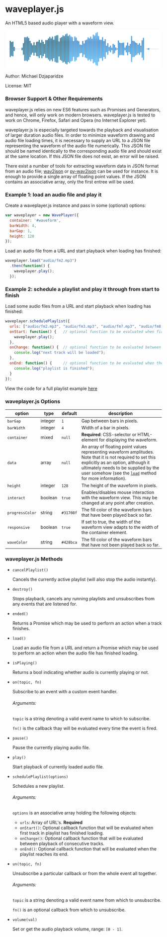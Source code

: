# waveplayer.js

An HTML5 based audio player with a waveform view.

![Screenshot](waveform.png?raw=true "Example")

Author: Michael Dzjaparidze

License: MIT

### Browser Support & Other Requirements
waveplayer.js relies on new ES6 features such as Promises and Generators, and hence, will only work on modern browsers. waveplayer.js is tested to work on Chrome, Firefox, Safari and Opera (no Internet Explorer yet).

waveplayer.js is especially targeted towards the playback and visualisation of larger duration audio files. In order to minimize waveform drawing and audio file loading times, it is necessary to supply an URL to a JSON file representing the waveform of the audio file numerically. This JSON file should be named identically to the corresponding audio file and should exist at the same location. If this JSON file does not exist, an error will be raised.

There exist a number of tools for extracting waveform data in JSON format from an audio file; [wav2json](https://github.com/beschulz/wav2json) or [py-wav2json](https://github.com/michaeldzjap/py-wav2json) can be used for instance. It is enough to provide a single array of floating point values. If the JSON contains an associative array, only the first entree will be used.

### Example 1: load an audio file and play it

Create a waveplayer.js instance and pass in some (optional) options:

```javascript
var waveplayer = new WavePlayer({
  container: '#waveform',
  barWidth: 4,
  barGap: 1,
  height: 128
});
```

Load an audio file from a URL and start playback when loading has finished:

```javascript
waveplayer.load("audio/fm2.mp3")
  .then(function() {
    waveplayer.play();
  });
```

### Example 2: schedule a playlist and play it through from start to finish

Load some audio files from a URL and start playback when loading has finished:

```javascript
waveplayer.schedulePlaylist({
  urls: ["audio/fm2.mp3", "audio/fm3.mp3", "audio/fm7.mp3", "audio/fm8.mp3", "audio/fm13.mp3"],
  onStart: function() {   // optional function to be evaluated when first track has finished loading
    waveplayer.play();
  },
  onChange: function() {  // optional function to be evaluated between playback of consecutive tracks
    console.log("next track will be loaded");
  },
  onEnd: function() {     // optional function to be evaluated when the playlist reached its end
    console.log("playlist is finished");
  }
});
```

View the code for a full playlist example [here](/examples/demo.js)

### waveplayer.js Options

| option | type | default | description |
| --- | --- | --- | --- |
| `barGap` | integer | `1` | Gap between bars in pixels. |
| `barWidth` | integer | `4` | Width of a bar in pixels. |
| `container` | mixed | `null` | **Required**: CSS-selector or HTML-element for displaying the waveform. |
| `data` | array | `null` | An array of floating point values representing waveform amplitudes. Note that it is not required to set this explicitly as an option, although it ultimately needs to be supplied by the user somehow (see the [`load`](#waveplayerjs-methods) method for more information). |
| `height` | integer | `128` | The height of the waveform in pixels. |
| `interact` | boolean | `true` | Enables/disables mouse interaction with the waveform view. This may be changed at any point after creation. |
| `progressColor` | string | `#31708f` | The fill color of the waveform bars that have been played back so far. |
| `responsive` | boolean | `true` | If set to true, the width of the waveform view adapts to the width of the container element. |
| `waveColor` | string | `#428bca` | The fill color of the waveform bars that have not been played back so far. |

### waveplayer.js Methods

* `cancelPlaylist()`

  Cancels the currently active playlist (will also stop the audio instantly). 
  
* `destroy()`
  
  Stops playback, cancels any running playlists and unsubscribes from any events that are listened for.

* `ended()`
  
  Returns a Promise which may be used to perform an action when a track finishes.

* `load()`

  Load an audio file from a URL and return a Promise which may be used to perform an action when the audio file has finished loading.

* `isPlaying()`

  Returns a bool indicating whether audio is currently playing or not.
  
* `on(topic, fn)`

  Subscribe to an event with a custom event handler.
  
  ###### Arguments:
  `topic` is a string denoting a valid event name to which to subscribe.
  
  `fn()` is the callback thay will be evaluated every time the event is fired.
  
* `pause()`

  Pause the currently playing audio file.
  
* `play()`

  Start playback of currently loaded audio file.

* `schedulePlaylist(options)`

  Schedules a new playlist.
  
  ###### Arguments:
  `options` is an associative array holding the following objects:
    - `urls`: Array of URL's. **Required**
    - `onStart()`: Optional callback function that will be evaluated when first track in playlist has finished loading.
    - `onChange()`: Optional callback function that will be evaluated between playback of consecutive tracks.
    - `onEnd()`: Optional callback function that will be evaluated when the playlist reaches its end.

* `un(topic, fn)`
  
  Unsubscribe a particular callback or from the whole event all together.

  ###### Arguments:
  `topic` is a string denoting a valid event name from which to unsubscribe.
  
  `fn()` is an optional callback from which to unsubscribe.
  
* `volume(val)`

  Set or get the audio playback volume, range: `[0 - 1]`.
  
